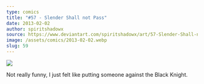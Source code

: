 ```yaml
---
type: comics
title: "#57 - Slender Shall not Pass"
date: 2013-02-02
author: spiritshadowx
source: https://www.deviantart.com/spiritshadowx/art/57-Slender-Shall-not-Pass-351973514
image: /assets/comics/2013-02-02.webp
slug: 59
---
```


![](/assets/comics/2013-02-02.webp)

Not really funny, I just felt like putting someone against the Black Knight.
